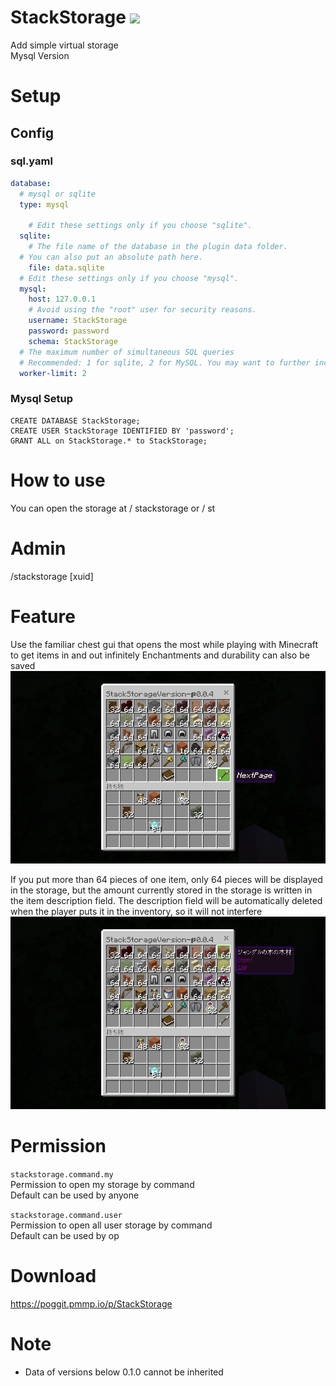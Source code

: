# StackStorage [![](https://poggit.pmmp.io/shield.dl.total/StackStorage)](https://poggit.pmmp.io/p/StackStorage)

Add simple virtual storage  
Mysql Version

# Setup

## Config

### sql.yaml

```yml
database:
  # mysql or sqlite
  type: mysql

    # Edit these settings only if you choose "sqlite".
  sqlite:
    # The file name of the database in the plugin data folder.
  # You can also put an absolute path here.
    file: data.sqlite
  # Edit these settings only if you choose "mysql".
  mysql:
    host: 127.0.0.1
    # Avoid using the "root" user for security reasons.
    username: StackStorage
    password: password
    schema: StackStorage
  # The maximum number of simultaneous SQL queries
  # Recommended: 1 for sqlite, 2 for MySQL. You may want to further increase this value if your MySQL connection is very slow.
  worker-limit: 2
```

### Mysql Setup

```mysql
CREATE DATABASE StackStorage;
CREATE USER StackStorage IDENTIFIED BY 'password';
GRANT ALL on StackStorage.* to StackStorage;
```

# How to use

You can open the storage at / stackstorage or / st

# Admin

/stackstorage [xuid]

# Feature

Use the familiar chest gui that opens the most while playing with Minecraft to get items in and out infinitely
Enchantments and durability can also be saved
![image](image/image1.png)

If you put more than 64 pieces of one item, only 64 pieces will be displayed in the storage, but the amount currently stored in the storage is written in the item description field.
The description field will be automatically deleted when the player puts it in the inventory, so it will not interfere
![image2](image/image2.png)

# Permission
`stackstorage.command.my`  
Permission to open my storage by command  
Default can be used by anyone

`stackstorage.command.user`  
Permission to open all user storage by command  
Default can be used by op

# Download

https://poggit.pmmp.io/p/StackStorage

# Note

- Data of versions below 0.1.0 cannot be inherited
